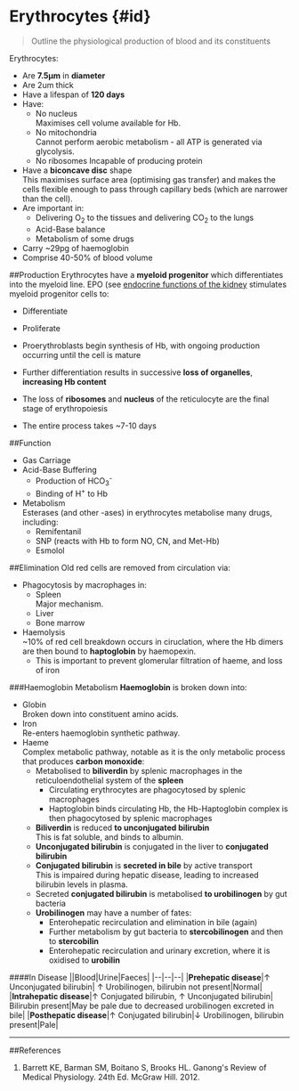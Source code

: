 # Erythrocytes {#id}
> Outline the physiological production of blood and its constituents

Erythrocytes:
* Are **7.5μm** in **diameter**  
* Are 2um thick
* Have a lifespan of **120 days**
* Have:
    * No nucleus  
    Maximises cell volume available for Hb.
    * No mitochondria  
    Cannot perform aerobic metabolism - all ATP is generated via glycolysis.
    * No ribosomes
    Incapable of producing protein
* Have a **biconcave disc** shape  
This maximises surface area (optimising gas transfer) and makes the cells flexible enough to pass through capillary beds (which are narrower than the cell).
* Are important in:
    * Delivering O<sub>2</sub> to the tissues and delivering CO<sub>2</sub> to the lungs
    * Acid-Base balance
    * Metabolism of some drugs
* Carry ~29pg of haemoglobin
* Comprise 40-50% of blood volume

##Production
Erythrocytes have a **myeloid progenitor** which differentiates into the myeloid line. EPO (see [endocrine functions of the kidney](endocrine_functions_of_the_kidney.md#epo) stimulates myeloid progenitor cells to:
  * Differentiate
  * Proliferate

* Proerythroblasts begin synthesis of Hb, with ongoing production occurring until the cell is mature
* Further differentiation results in successive **loss of organelles**, **increasing Hb content**
* The loss of **ribosomes** and **nucleus** of the reticulocyte are the final stage of erythropoiesis
* The entire process takes ~7-10 days


##Function
* Gas Carriage
* Acid-Base Buffering
    * Production of HCO<sub>3</sub><sup>-</sup>
    * Binding of H<sup>+</sup> to Hb
* Metabolism  
Esterases (and other -ases) in erythrocytes metabolise many drugs, including:
    * Remifentanil
    * SNP (reacts with Hb to form NO, CN, and Met-Hb)
    * Esmolol

##Elimination
Old red cells are removed from circulation via:
* Phagocytosis by macrophages in:
    * Spleen  
    Major mechanism.
    * Liver
    * Bone marrow
* Haemolysis  
~10% of red cell breakdown occurs in ciruclation, where the Hb dimers are then bound to **haptoglobin** by haemopexin.
    * This is important to prevent glomerular filtration of haeme, and loss of iron

###Haemoglobin Metabolism
**Haemoglobin** is broken down into:
* Globin  
Broken down into constituent amino acids.
* Iron  
Re-enters haemoglobin synthetic pathway.
* Haeme  
Complex metabolic pathway, notable as it is the only metabolic process that produces **carbon monoxide**:
    * Metabolised to **biliverdin** by splenic macrophages in the reticuloendothelial system of the **spleen**
        * Circulating erythrocytes are phagocytosed by splenic macrophages
        * Haptoglobin binds circulating Hb, the Hb-Haptoglobin complex is then phagocytosed by splenic macrophages
    * **Biliverdin** is reduced **to unconjugated bilirubin**  
This is fat soluble, and binds to albumin.
    * **Unconjugated bilirubin** is conjugated in the liver to **conjugated bilirubin**
    * **Conjugated bilirubin** is **secreted in bile** by active transport  
    This is impaired during hepatic disease, leading to increased bilirubin levels in plasma.
    * Secreted **conjugated bilirubin** is metabolised **to urobilinogen** by gut bacteria
    * **Urobilinogen** may have a number of fates:
        * Enterohepatic recirculation and elimination in bile (again)
        * Further metabolism by gut bacteria to **stercobilinogen** and then to **stercobilin**
        * Enterohepatic recirculation and urinary excretion, where it is oxidised to **urobilin**


####In Disease
||Blood|Urine|Faeces|
|--|--|--|
|**Prehepatic disease**|↑ Unconjugated bilirubin| ↑ Urobilinogen, bilirubin not present|Normal|
|**Intrahepatic disease**|↑ Conjugated bilirubin, ↑ Unconjugated bilirubin| Bilirubin present|May be pale due to decreased urobilinogen excreted in bile|
|**Posthepatic disease**|↑ Conjugated bilirubin|↓ Urobilinogen, bilirubin present|Pale|



---
##References
1. Barrett KE, Barman SM, Boitano S, Brooks HL. Ganong's Review of Medical Physiology. 24th Ed. McGraw Hill. 2012.
